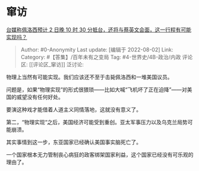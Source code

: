 # 窜访
[台媒称佩洛西预计 2 日晚 10 时 30 分抵台，还将与蔡英文会面，这一行程有可能实现吗？](https://www.zhihu.com/question/546453544/answer/2605094176)

> Author: #0-Anonymity
> Last update: [编辑于 2022-08-02]
> Link:
> Category: #【答集】/百年未有之变局
> Tag: #4-世界史/4B-政治/内政
> 评论区: [[评论区_窜访]]
> 泛讨论:

物理上当然有可能实现。我们应该还不至于击毙佩洛西和一堆美国议员。

问题是，如果“物理实现”的形式很猥琐——比如大喊“飞机坏了正在迫降”——对美国的威望没有任何好处。

要演这种戏才能借着人道主义同情落地，这就没有意义了。

第二，“物理实现“之后，美国经济可能受到重创。亚太军事压力以及乌克兰局势可能崩溃。

其实事情到这一步，东亚国家已经确认美国事实脑死亡了。

一个国家根本无力管制丧心病狂的政客绑架国家利益，这个国家已经没有可乐观的理由了。
